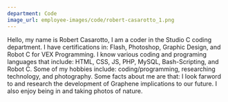 ```yaml
---
department: Code
image_url: employee-images/code/robert-casarotto_1.png
---
```

Hello, my name is Robert Casarotto, I am a coder in the Studio C coding department. I have certifications in: Flash, Photoshop, Graphic Design, and Robot C for VEX Programming. I know various coding and programing languages that include: HTML, CSS, JS, PHP, MySQL, Bash-Scripting, and Robot C. Some of my hobbies include: coding/programming, researching technology, and photography. Some facts about me are that: I look farword to and research the development of Graphene implications to our future. I also enjoy being in and taking photos of nature.
